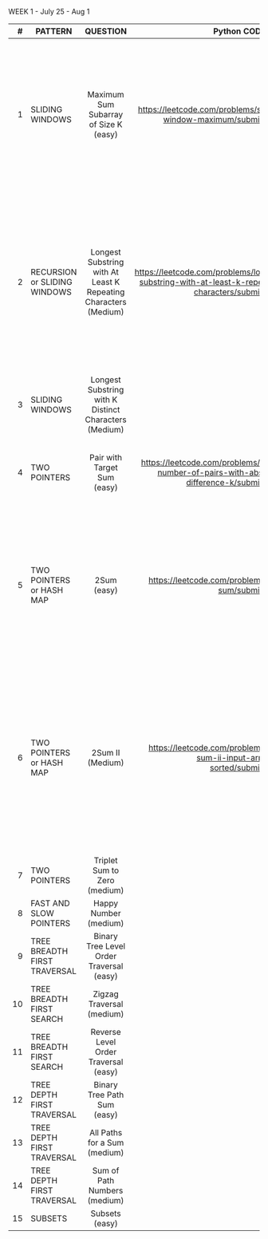 WEEK 1 - July 25 - Aug 1


|#| PATTERN     |       QUESTION     | Python CODE LINK  | NOTES |
|------:| ------------- |:-------------:| -----:|------:|
|1| SLIDING WINDOWS     | Maximum Sum Subarray of Size K (easy) | https://leetcode.com/problems/sliding-window-maximum/submissions/  | Simple brute force solution but very time complex O(n*n-k); Faster soltuion can be obtained using a deque - decreasing queue|
|2|RECURSION or SLIDING WINDOWS|Longest Substring with At Least K Repeating Characters (Medium)|https://leetcode.com/problems/longest-substring-with-at-least-k-repeating-characters/submissions/| Brute force Solution is very expensive; solved using recursion, time complexity is still O(N^2) in recursion, there is a sliding window approach too with O(N)|
|3| SLIDING WINDOWS     | Longest Substring with K Distinct Characters (Medium)     |   |
|4| TWO POINTERS        | Pair with Target Sum (easy)    | https://leetcode.com/problems/count-number-of-pairs-with-absolute-difference-k/submissions/   | Very simple splution using two pointers - Optimal solution ?|
|5|TWO POINTERS or HASH MAP| 2Sum (easy) | https://leetcode.com/problems/two-sum/submissions/ | Optimal solution can be obtained using a hash map - Traverse through the array, if num - target is in the hashmap return - O(N)|
|6|TWO POINTERS or HASH MAP| 2Sum II (Medium) | https://leetcode.com/problems/two-sum-ii-input-array-is-sorted/submissions/ | Advantage of array being sorted is two pointers at opposite ends can be moved toward each depending on how close their sum is to target - Time Complexity O(N)|
|7| TWO POINTERS        | Triplet Sum to Zero (medium) | | |
|8| FAST AND SLOW POINTERS | Happy Number (medium) | | |
|9| TREE BREADTH FIRST TRAVERSAL| Binary Tree Level Order Traversal (easy)| | |
|10|TREE BREADTH FIRST SEARCH| Zigzag Traversal (medium) | | |
|11|TREE BREADTH FIRST SEARCH| Reverse Level Order Traversal (easy) | | |
|12| TREE DEPTH FIRST TRAVERSAL | Binary Tree Path Sum (easy) | | |
|13|TREE DEPTH FIRST TRAVERSAL| All Paths for a Sum (medium) | | |
|14|TREE DEPTH FIRST TRAVERSAL| Sum of Path Numbers (medium) | | |
|15|SUBSETS | Subsets (easy) | | |
